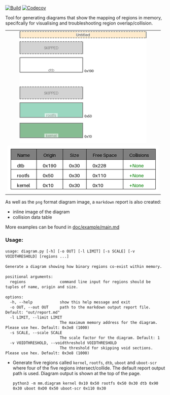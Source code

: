 [![Build](https://github.com/cracked-machine/mmdiagram/actions/workflows/python-app.yml/badge.svg)](https://github.com/cracked-machine/mmdiagram/actions/workflows/python-app.yml)
[![Codecov](https://img.shields.io/codecov/c/github/cracked-machine/mmdiagram)](https://app.codecov.io/gh/cracked-machine/mmdiagram)

Tool for generating diagrams that show the mapping of regions in memory, specifcally for visualising and troubleshooting region overlap/collision.

||
|:-:|
|![](doc/example/test_generate_doc_example_normal_redux.png)|
|![](doc/example/test_generate_doc_example_normal_table.png)|

As well as the `png` format diagram image, a `markdown` report is also created:
- inline image of the diagram
- collision data table

More examples can be found in [doc/example/main.md](doc/example/main.md)

### Usage:

```
usage: diagram.py [-h] [-o OUT] [-l LIMIT] [-s SCALE] [-v VOIDTHRESHOLD] [regions ...]

Generate a diagram showing how binary regions co-exist within memory.

positional arguments:
  regions               command line input for regions should be tuples of name, origin and size.

options:
  -h, --help            show this help message and exit
  -o OUT, --out OUT     path to the markdown output report file. Default: "out/report.md"
  -l LIMIT, --limit LIMIT
                        The maximum memory address for the diagram. Please use hex. Default: 0x3e8 (1000)
  -s SCALE, --scale SCALE
                        The scale factor for the diagram. Default: 1
  -v VOIDTHRESHOLD, --voidthreshold VOIDTHRESHOLD
                        The threshold for skipping void sections. Please use hex. Default: 0x3e8 (1000)
```

- Generate five regions called `kernel`, `rootfs`, `dtb`, `uboot` and `uboot-scr` where four of the five regions intersect/collide. The default report output path is used. Diagram output is shown at the top of the page.

    ```
    python3 -m mm.diagram kernel 0x10 0x50 rootfs 0x50 0x30 dtb 0x90 0x30 uboot 0xD0 0x50 uboot-scr 0x110 0x30
    ```




